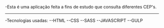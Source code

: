 -Esta é uma aplicação feita a fins de estudo que consulta diferentes CEP's.
__________________________________

-Tecnologias usadas:
--HTML
--CSS
--SASS
--JAVASCRIPT
--GULP